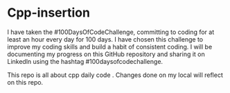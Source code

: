# Cpp-insertion

I have taken the #100DaysOfCodeChallenge, committing to coding for at least an hour every day for 100 days. I have chosen this challenge to improve my coding skills and build a habit of consistent coding. I will be documenting my progress on this GitHub repository and sharing it on Linkedln using the hashtag #100daysofcodechallenge.

This repo is all about cpp daily code .
Changes done on my local will reflect on this repo.


